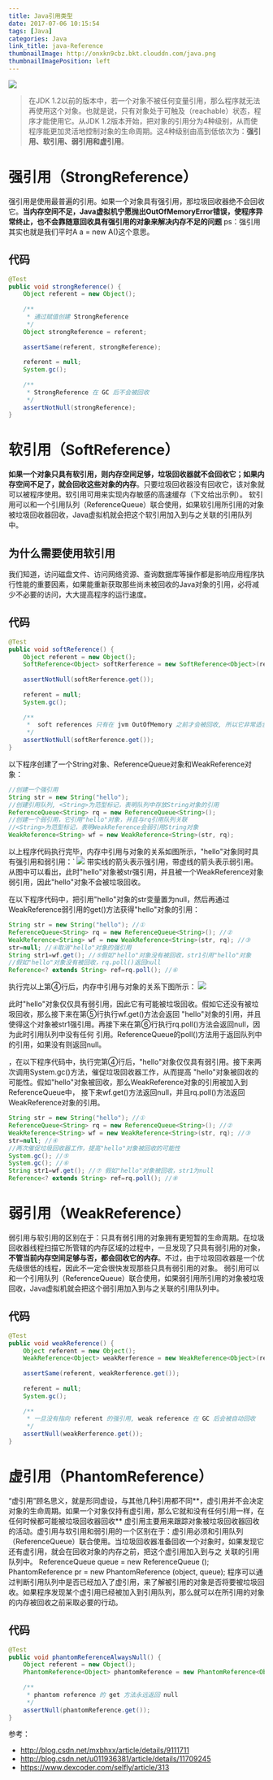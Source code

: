 ```yaml
---
title: Java引用类型
date: 2017-07-06 10:15:54
tags: [Java]
categories: Java
link_title: java-Reference
thumbnailImage: http://onxkn9cbz.bkt.clouddn.com/java.png
thumbnailImagePosition: left
---
```

<!-- toc -->
<!-- more -->
![](http://onxkn9cbz.bkt.clouddn.com/java.png)


> 在JDK 1.2以前的版本中，若一个对象不被任何变量引用，那么程序就无法再使用这个对象。也就是说，只有对象处于可触及（reachable）状态，程序才能使用它。从JDK 1.2版本开始，把对象的引用分为4种级别，从而使程序能更加灵活地控制对象的生命周期。这4种级别由高到低依次为：**强引用、软引用、弱引用和虚引用**。

# 强引用（StrongReference）
强引用是使用最普遍的引用。如果一个对象具有强引用，那垃圾回收器绝不会回收它。**当内存空间不足，Java虚拟机宁愿抛出OutOfMemoryError错误，使程序异常终止，也不会靠随意回收具有强引用的对象来解决内存不足的问题**  ps：强引用其实也就是我们平时A a = new A()这个意思。

## 代码
```java
@Test  
public void strongReference() {  
    Object referent = new Object();  
      
    /** 
     * 通过赋值创建 StrongReference  
     */  
    Object strongReference = referent;  
      
    assertSame(referent, strongReference);  
      
    referent = null;  
    System.gc();  
      
    /** 
     * StrongReference 在 GC 后不会被回收 
     */  
    assertNotNull(strongReference);  
}  
```

# 软引用（SoftReference）
**如果一个对象只具有软引用，则内存空间足够，垃圾回收器就不会回收它；如果内存空间不足了，就会回收这些对象的内存**。只要垃圾回收器没有回收它，该对象就可以被程序使用。软引用可用来实现内存敏感的高速缓存（下文给出示例）。
软引用可以和一个引用队列（ReferenceQueue）联合使用，如果软引用所引用的对象被垃圾回收器回收，Java虚拟机就会把这个软引用加入到与之关联的引用队列中。

## 为什么需要使用软引用
我们知道，访问磁盘文件、访问网络资源、查询数据库等操作都是影响应用程序执行性能的重要因素，如果能重新获取那些尚未被回收的Java对象的引用，必将减少不必要的访问，大大提高程序的运行速度。

## 代码
```java
@Test  
public void softReference() {  
    Object referent = new Object();  
    SoftReference<Object> softRerference = new SoftReference<Object>(referent);  
  
    assertNotNull(softRerference.get());  
      
    referent = null;  
    System.gc();  
      
    /** 
     *  soft references 只有在 jvm OutOfMemory 之前才会被回收, 所以它非常适合缓存应用 
     */  
    assertNotNull(softRerference.get());  
}  
```

以下程序创建了一个String对象、ReferenceQueue对象和WeakReference对象：
```java
//创建一个强引用
String str = new String("hello");
//创建引用队列, <String>为范型标记，表明队列中存放String对象的引用
ReferenceQueue<String> rq = new ReferenceQueue<String>();
//创建一个弱引用，它引用"hello"对象，并且与rq引用队列关联
//<String>为范型标记，表明WeakReference会弱引用String对象
WeakReference<String> wf = new WeakReference<String>(str, rq);
```

以上程序代码执行完毕，内存中引用与对象的关系如图所示，"hello"对象同时具有强引用和弱引用：`
![](java-Reference/01.png)
带实线的箭头表示强引用，带虚线的箭头表示弱引用。从图中可以看出，此时"hello"对象被str强引用，并且被一个WeakReference对象弱引用，因此"hello"对象不会被垃圾回收。

在以下程序代码中，把引用"hello"对象的str变量置为null，然后再通过WeakReference弱引用的get()方法获得"hello"对象的引用：

```java
String str = new String("hello"); //① 
ReferenceQueue<String> rq = new ReferenceQueue<String>(); //② 
WeakReference<String> wf = new WeakReference<String>(str, rq); //③
str=null; //④取消"hello"对象的强引用
String str1=wf.get(); //⑤假如"hello"对象没有被回收，str1引用"hello"对象
//假如"hello"对象没有被回收，rq.poll()返回null
Reference<? extends String> ref=rq.poll(); //⑥
```
执行完以上第④行后，内存中引用与对象的关系下图所示：
![](java-Reference/02.png)

此时"hello"对象仅仅具有弱引用，因此它有可能被垃圾回收。假如它还没有被垃圾回收，那么接下来在第⑤行执行wf.get()方法会返回 "hello"对象的引用，并且使得这个对象被str1强引用。再接下来在第⑥行执行rq.poll()方法会返回null，因为此时引用队列中没有任何 引用。ReferenceQueue的poll()方法用于返回队列中的引用，如果没有则返回null。

，在以下程序代码中，执行完第④行后，"hello"对象仅仅具有弱引用。接下来两次调用System.gc()方法，催促垃圾回收器工作，从而提高 "hello"对象被回收的可能性。假如"hello"对象被回收，那么WeakReference对象的引用被加入到ReferenceQueue中， 接下来wf.get()方法返回null，并且rq.poll()方法返回WeakReference对象的引用。

```java
String str = new String("hello"); //①
ReferenceQueue<String> rq = new ReferenceQueue<String>(); //② 
WeakReference<String> wf = new WeakReference<String>(str, rq); //③
str=null; //④
//两次催促垃圾回收器工作，提高"hello"对象被回收的可能性
System.gc(); //⑤
System.gc(); //⑥
String str1=wf.get(); //⑦ 假如"hello"对象被回收，str1为null
Reference<? extends String> ref=rq.poll(); //⑧
```

# 弱引用（WeakReference）
弱引用与软引用的区别在于：只具有弱引用的对象拥有更短暂的生命周期。在垃圾回收器线程扫描它所管辖的内存区域的过程中，一旦发现了只具有弱引用的对象，**不管当前内存空间足够与否，都会回收它的内存**。不过，由于垃圾回收器是一个优先级很低的线程，因此不一定会很快发现那些只具有弱引用的对象。
弱引用可以和一个引用队列（ReferenceQueue）联合使用，如果弱引用所引用的对象被垃圾回收，Java虚拟机就会把这个弱引用加入到与之关联的引用队列中。

## 代码
```java
@Test  
public void weakReference() {  
    Object referent = new Object();  
    WeakReference<Object> weakRerference = new WeakReference<Object>(referent);  
  
    assertSame(referent, weakRerference.get());  
      
    referent = null;  
    System.gc();  
      
    /** 
     * 一旦没有指向 referent 的强引用, weak reference 在 GC 后会被自动回收 
     */  
    assertNull(weakRerference.get());  
}  
```

# 虚引用（PhantomReference）
“虚引用”顾名思义，就是形同虚设，与其他几种引用都不同**，虚引用并不会决定对象的生命周期。如果一个对象仅持有虚引用，那么它就和没有任何引用一样，在任何时候都可能被垃圾回收器回收**
虚引用主要用来跟踪对象被垃圾回收器回收的活动。虚引用与软引用和弱引用的一个区别在于：虚引用必须和引用队列 （ReferenceQueue）联合使用。当垃圾回收器准备回收一个对象时，如果发现它还有虚引用，就会在回收对象的内存之前，把这个虚引用加入到与之 关联的引用队列中。
ReferenceQueue queue = new ReferenceQueue ();
PhantomReference pr = new PhantomReference (object, queue); 
程序可以通过判断引用队列中是否已经加入了虚引用，来了解被引用的对象是否将要被垃圾回收。如果程序发现某个虚引用已经被加入到引用队列，那么就可以在所引用的对象的内存被回收之前采取必要的行动。

## 代码
```java
@Test  
public void phantomReferenceAlwaysNull() {  
    Object referent = new Object();  
    PhantomReference<Object> phantomReference = new PhantomReference<Object>(referent, new ReferenceQueue<Object>());  
      
    /** 
     * phantom reference 的 get 方法永远返回 null  
     */  
    assertNull(phantomReference.get());  
}  
```
参考：
- http://blog.csdn.net/mxbhxx/article/details/9111711
- http://blog.csdn.net/u011936381/article/details/11709245
- https://www.dexcoder.com/selfly/article/313